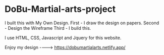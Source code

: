 # DoBu-Martial-arts-project
I built this with My Own Design. 
First - I draw the design on papers.
Second - Design the Wireframe
Third - I build this. 

I use HTML, CSS, Javascript and Jquery for this website. 

Enjoy my design ----> https://dobumartialarts.netlify.app/

